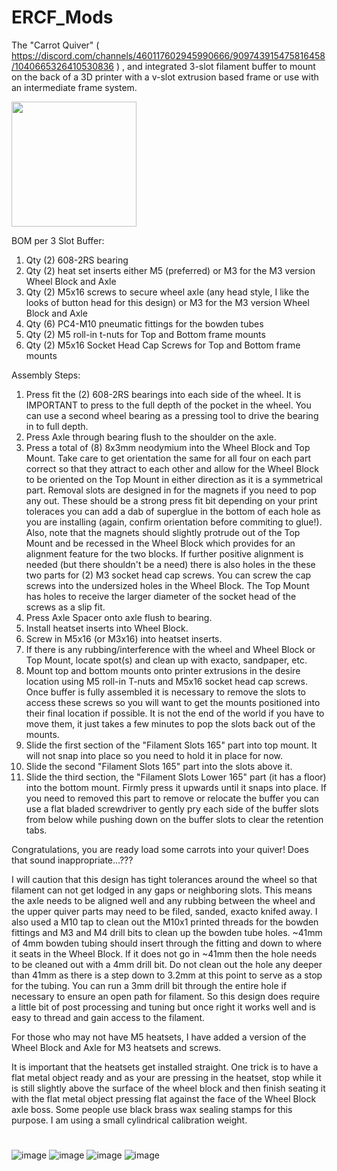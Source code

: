 # ERCF_Mods
The "Carrot Quiver" ( https://discord.com/channels/460117602945990666/909743915475816458/1040665326410530836 ) , and integrated 3-slot filament buffer to mount on the back of a 3D printer with a v-slot extrusion based frame or use with an intermediate frame system.

<img src="https://user-images.githubusercontent.com/99146508/233861681-04a7f9a0-0701-420e-85d8-bd9b57b32b8a.png" width="200" height="200">

BOM per 3 Slot Buffer:
1. Qty (2) 608-2RS bearing
2. Qty (2) heat set inserts either M5 (preferred) or M3 for the M3 version Wheel Block and Axle
3. Qty (2) M5x16 screws to secure wheel axle (any head style, I like the looks of button head for this design) or M3 for the M3 version Wheel Block and Axle
4. Qty (6) PC4-M10 pneumatic fittings for the bowden tubes
5. Qty (2) M5 roll-in t-nuts for Top and Bottom frame mounts
6. Qty (2) M5x16 Socket Head Cap Screws for Top and Bottom frame mounts

Assembly Steps:
1. Press fit the (2) 608-2RS bearings into each side of the wheel. It is IMPORTANT to press to the full depth of the pocket in the wheel.  You can use a second wheel bearing as a pressing tool to drive the bearing in to full depth.
2. Press Axle through bearing flush to the shoulder on the axle.  
3. Press a total of (8) 8x3mm neodymium into the Wheel Block and Top Mount.  Take care to get orientation the same for all four on each part correct so that they attract to each other and allow for the Wheel Block to be oriented on the Top Mount in either direction as it is a symmetrical part.  Removal slots are designed in for the magnets if you need to pop any out.  These should be a strong press fit bit depending on your print toleraces you can add a dab of superglue in the bottom of each hole as you are installing (again, confirm orientation before commiting to glue!).  Also, note that the magnets should slightly protrude out of the Top Mount and be recessed in the Wheel Block which provides for an alignment feature for the two blocks.  If further positive alignment is needed (but there shouldn't be a need) there is also holes in the these two parts for (2) M3 socket head cap screws.  You can screw the cap screws into the undersized holes in the Wheel Block.  The Top Mount has holes to receive the larger diameter of the socket head of the screws as a slip fit.
4. Press Axle Spacer onto axle flush to bearing.
5. Install heatset inserts into Wheel Block.
6. Screw in M5x16 (or M3x16) into heatset inserts.
7. If there is any rubbing/interference with the wheel and Wheel Block or Top Mount, locate spot(s) and clean up with exacto, sandpaper, etc.
8. Mount top and bottom mounts onto printer extrusions in the desire location using M5 roll-in T-nuts and M5x16 socket head cap screws.  Once buffer is fully assembled it is necessary to remove the slots to access these screws so you will want to get the mounts positioned into their final location if possible.  It is not the end of the world if you have to move them, it just takes a few minutes to pop the slots back out of the mounts.
9. Slide the first section of the "Filament Slots 165" part into top mount.  It will not snap into place so you need to hold it in place for now.
10. Slide the second "Filament Slots 165" part into the slots above it.
11. Slide the third section, the "Filament Slots Lower 165" part (it has a floor) into the bottom mount.  Firmly press it upwards until it snaps into place.  If you need to removed this part to remove or relocate the buffer you can use a flat bladed screwdriver to gently pry each side of the buffer slots from below while pushing down on the buffer slots to clear the retention tabs.

Congratulations, you are ready load some carrots into your quiver!  Does that sound inappropriate...???

I will caution that this design has tight tolerances around the wheel so that filament can not get lodged in any gaps or neighboring slots.  This means the axle needs to be aligned well and any rubbing between the wheel and the upper quiver parts may need to be filed, sanded, exacto knifed away.  I also used a M10 tap to clean out the M10x1 printed threads for the bowden fittings and M3 and M4 drill bits to clean up the bowden tube holes.  ~41mm of 4mm bowden tubing should insert through the fitting and down to where it seats in the Wheel Block.  If it does not go in ~41mm then the hole needs to be cleaned out with a 4mm drill bit.  Do not clean out the hole any deeper than 41mm as there is a step down to 3.2mm at this point to serve as a stop for the tubing.  You can run a 3mm drill bit through the entire hole if necessary to ensure an open path for filament.  So this design does require a little bit of post processing and tuning but once right it works well and is easy to thread and gain access to the filament.

For those who may not have M5 heatsets, I have added a version of the Wheel Block and Axle for M3 heatsets and screws.

It is important that the heatsets get installed straight.  One trick is to have a flat metal object ready and as your are pressing in the heatset, stop while it is still slightly above the surface of the wheel block and then finish seating it with the flat metal object pressing flat against the face of the Wheel Block axle boss.  Some people use black brass wax sealing stamps for this purpose.  I am using a small cylindrical calibration weight.
#
#
![image](https://user-images.githubusercontent.com/99146508/201385208-b8b762a2-a182-4361-b0ca-81ff4d03c71a.png)
![image](https://user-images.githubusercontent.com/99146508/201385286-f2886694-4932-4fee-a045-746c4a64086c.png)
![image](https://user-images.githubusercontent.com/99146508/201385442-d1756d61-d571-46b7-ad13-d2b10e60efc9.png)
![image](https://user-images.githubusercontent.com/99146508/204160788-83061850-f0b8-484d-b15e-9aba2a15ad57.png)
